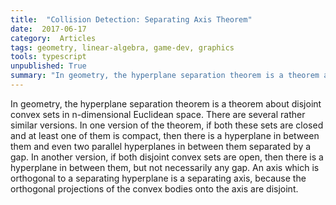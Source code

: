 ```yaml
---
title:  "Collision Detection: Separating Axis Theorem"
date:  2017-06-17
category:  Articles
tags: geometry, linear-algebra, game-dev, graphics
tools: typescript
unpublished: True
summary: "In geometry, the hyperplane separation theorem is a theorem about disjoint convex sets in n-dimensional Euclidean space. There are several rather similar versions. In one version of the theorem, if both these sets are closed and at least one of them is compact, then there is a hyperplane in between them and even two parallel hyperplanes in between them separated by a gap. In another version, if both disjoint convex sets are open, then there is a hyperplane in between them, but not necessarily any gap. An axis which is orthogonal to a separating hyperplane is a separating axis, because the orthogonal projections of the convex bodies onto the axis are disjoint."
---
```


In geometry, the hyperplane separation theorem is a theorem about disjoint convex sets in n-dimensional Euclidean space. There are several rather similar versions. In one version of the theorem, if both these sets are closed and at least one of them is compact, then there is a hyperplane in between them and even two parallel hyperplanes in between them separated by a gap. In another version, if both disjoint convex sets are open, then there is a hyperplane in between them, but not necessarily any gap. An axis which is orthogonal to a separating hyperplane is a separating axis, because the orthogonal projections of the convex bodies onto the axis are disjoint.

